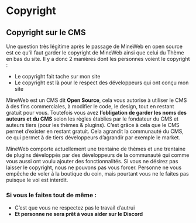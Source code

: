 # Copyright

## Copyright sur le CMS

Une question très légitime après le passage de MineWeb en open source est ce qu'il faut garder le copyright de MineWeb ainsi que celui du Thème en bas du site. Il y a donc 2 manières dont les personnes voient le copyright :

*   Le copyright fait tache sur mon site
*   Le copyright est là pour le respect des développeurs qui ont conçu mon site

MineWeb est un CMS dit **Open Source**, cela vous autorise à utiliser le CMS à des fins commerciales, à modifier le code, le design, tout en restant gratuit pour vous.
Toutefois vous avez **l’obligation de garder les noms des auteurs et du CMS** selon les règles établies par le fondateur du CMS et auteurs tiers (pour les thèmes & plugins). C’est grâce à cela que le CMS permet d’exister en restant gratuit. Cela agrandit la communauté du CMS, ce qui permet à de tiers développeurs d’agrandir par exemple le market.

MineWeb comporte actuellement une trentaine de thèmes et une trentaine de plugins développés par des développeurs de la communauté qui comme vous aussi ont voulu ajouter des fonctionnalités.
Si vous ne désirez pas laisser le copyright, nous ne pouvons pas vous forcer. Personne ne vous empêche de voler à la boutique du coin, mais pourtant vous ne le faites pas puisque le vol est interdit.

### Si vous le faites tout de même :

*   C’est que vous ne respectez pas le travail d’autrui
*   **Et personne ne sera prêt à vous aider sur le Discord**
